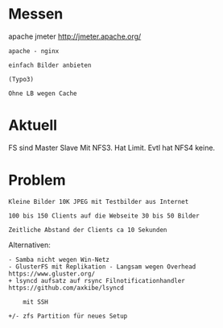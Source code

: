 # Messen
apache jmeter http://jmeter.apache.org/

    apache - nginx

    einfach Bilder anbieten

    (Typo3)

    Ohne LB wegen Cache


# Aktuell
FS sind Master Slave
Mit NFS3. Hat Limit. Evtl hat NFS4 keine.

# Problem

    Kleine Bilder 10K JPEG mit Testbilder aus Internet

    100 bis 150 Clients auf die Webseite 30 bis 50 Bilder

    Zeitliche Abstand der Clients ca 10 Sekunden


Alternativen:

    - Samba nicht wegen Win-Netz
    - GlusterFS mit Replikation - Langsam wegen Overhead https://www.gluster.org/
    + lsyncd aufsatz auf rsync Filnotificationhandler https://github.com/axkibe/lsyncd

        mit SSH

    +/- zfs Partition für neues Setup
